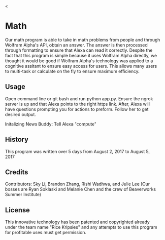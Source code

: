 
<content> <
# Math
Our math program is able to take in math problems from people and through Wolfram Alpha's API, obtain an answer. The answer is then processed through formatting to ensure that Alexa can read it correctly.  Despite the fact that this program is simple because it uses Wolfram Alpha directly, we thought it would be good if Wolfram Alpha's technology was applied to a cognitive assitant to ensure easy access for users.  This allows many users to multi-task or calculate on the fly to ensure maximum efficiency.  

## Usage
Open command line or git bash and run python app.py.  Ensure the ngrok server is up and that Alexa points to the right https link.  After, Alexa will have questions prompting you for actions to preform.  Follow her to get desired output.  

Initalizing News Buddy: Tell Alexa "compute"

## History
This program was written over 5 days from August 2, 2017 to August 5, 2017

## Credits
Contributors: Sky Li, Brandon Zhang, Rishi Wadhwa, and Julie Lee (Our bosses are Ryan Soklaski and Melanie Chen and the crew of Beaverworks Summer Institute)
## License
This innovative technology has been patented and copyrighted already under the team name "Rice Kripsies" and any attempts to use this program for profitable uses must get permission.  
> 
</content>
 
